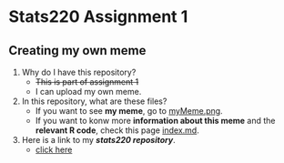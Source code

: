 # Stats220 Assignment 1
## Creating my own meme

1. Why do I have this repository?
    - ~~This is part of assignment 1~~
    - I can upload my own meme.
2. In this repository, what are these files?
    - If you want to see **my meme**, go to [myMeme.png](myMeme.png).
    - If you want to konw more **information about this meme** and the **relevant R code**, check this page [index.md](index.md).
3. Here is a link to my ***stats220 repository***.
   * [click here](https://gshuns.github.io/stats220/)


